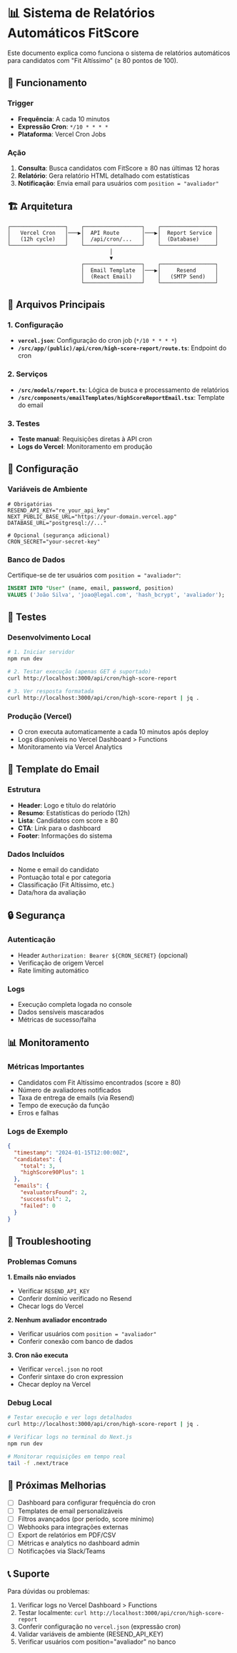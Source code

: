 # 📊 Sistema de Relatórios Automáticos FitScore

Este documento explica como funciona o sistema de relatórios automáticos para candidatos com "Fit Altíssimo" (≥ 80 pontos de 100).

## 🎯 Funcionamento

### Trigger

- **Frequência**: A cada 10 minutos
- **Expressão Cron**: `*/10 * * * *`
- **Plataforma**: Vercel Cron Jobs

### Ação

1. **Consulta**: Busca candidatos com FitScore ≥ 80 nas últimas 12 horas
2. **Relatório**: Gera relatório HTML detalhado com estatísticas
3. **Notificação**: Envia email para usuários com `position = "avaliador"`

## 🏗️ Arquitetura

```
┌─────────────────┐    ┌──────────────────┐    ┌─────────────────┐
│   Vercel Cron   │───▶│  API Route       │───▶│  Report Service │
│   (12h cycle)   │    │  /api/cron/...   │    │  (Database)     │
└─────────────────┘    └──────────────────┘    └─────────────────┘
                                │
                                ▼
                       ┌──────────────────┐    ┌─────────────────┐
                       │  Email Template  │───▶│     Resend      │
                       │  (React Email)   │    │   (SMTP Send)   │
                       └──────────────────┘    └─────────────────┘
```

## 📁 Arquivos Principais

### 1. Configuração

- **`vercel.json`**: Configuração do cron job (`*/10 * * * *`)
- **`/src/app/(public)/api/cron/high-score-report/route.ts`**: Endpoint do cron

### 2. Serviços

- **`/src/models/report.ts`**: Lógica de busca e processamento de relatórios
- **`/src/components/emailTemplates/highScoreReportEmail.tsx`**: Template do email

### 3. Testes

- **Teste manual**: Requisições diretas à API cron
- **Logs do Vercel**: Monitoramento em produção

## 🚀 Configuração

### Variáveis de Ambiente

```env
# Obrigatórias
RESEND_API_KEY="re_your_api_key"
NEXT_PUBLIC_BASE_URL="https://your-domain.vercel.app"
DATABASE_URL="postgresql://..."

# Opcional (segurança adicional)
CRON_SECRET="your-secret-key"
```

### Banco de Dados

Certifique-se de ter usuários com `position = "avaliador"`:

```sql
INSERT INTO "User" (name, email, password, position)
VALUES ('João Silva', 'joao@legal.com', 'hash_bcrypt', 'avaliador');
```

## 🧪 Testes

### Desenvolvimento Local

```bash
# 1. Iniciar servidor
npm run dev

# 2. Testar execução (apenas GET é suportado)
curl http://localhost:3000/api/cron/high-score-report

# 3. Ver resposta formatada
curl http://localhost:3000/api/cron/high-score-report | jq .
```

### Produção (Vercel)

- O cron executa automaticamente a cada 10 minutos após deploy
- Logs disponíveis no Vercel Dashboard > Functions
- Monitoramento via Vercel Analytics

## 📧 Template do Email

### Estrutura

- **Header**: Logo e título do relatório
- **Resumo**: Estatísticas do período (12h)
- **Lista**: Candidatos com score ≥ 80
- **CTA**: Link para o dashboard
- **Footer**: Informações do sistema

### Dados Incluídos

- Nome e email do candidato
- Pontuação total e por categoria
- Classificação (Fit Altíssimo, etc.)
- Data/hora da avaliação

## 🔒 Segurança

### Autenticação

- Header `Authorization: Bearer ${CRON_SECRET}` (opcional)
- Verificação de origem Vercel
- Rate limiting automático

### Logs

- Execução completa logada no console
- Dados sensíveis mascarados
- Métricas de sucesso/falha

## 📊 Monitoramento

### Métricas Importantes

- Candidatos com Fit Altíssimo encontrados (score ≥ 80)
- Número de avaliadores notificados
- Taxa de entrega de emails (via Resend)
- Tempo de execução da função
- Erros e falhas

### Logs de Exemplo

```json
{
  "timestamp": "2024-01-15T12:00:00Z",
  "candidates": {
    "total": 3,
    "highScore90Plus": 1
  },
  "emails": {
    "evaluatorsFound": 2,
    "successful": 2,
    "failed": 0
  }
}
```

## 🔧 Troubleshooting

### Problemas Comuns

**1. Emails não enviados**

- Verificar `RESEND_API_KEY`
- Conferir domínio verificado no Resend
- Checar logs do Vercel

**2. Nenhum avaliador encontrado**

- Verificar usuários com `position = "avaliador"`
- Conferir conexão com banco de dados

**3. Cron não executa**

- Verificar `vercel.json` no root
- Conferir sintaxe do cron expression
- Checar deploy na Vercel

### Debug Local

```bash
# Testar execução e ver logs detalhados
curl http://localhost:3000/api/cron/high-score-report | jq .

# Verificar logs no terminal do Next.js
npm run dev

# Monitorar requisições em tempo real
tail -f .next/trace
```

## 🎯 Próximas Melhorias

- [ ] Dashboard para configurar frequência do cron
- [ ] Templates de email personalizáveis
- [ ] Filtros avançados (por período, score mínimo)
- [ ] Webhooks para integrações externas
- [ ] Export de relatórios em PDF/CSV
- [ ] Métricas e analytics no dashboard admin
- [ ] Notificações via Slack/Teams

## 📞 Suporte

Para dúvidas ou problemas:

1. Verificar logs no Vercel Dashboard > Functions
2. Testar localmente: `curl http://localhost:3000/api/cron/high-score-report`
3. Conferir configuração no `vercel.json` (expressão cron)
4. Validar variáveis de ambiente (RESEND_API_KEY)
5. Verificar usuários com position="avaliador" no banco
